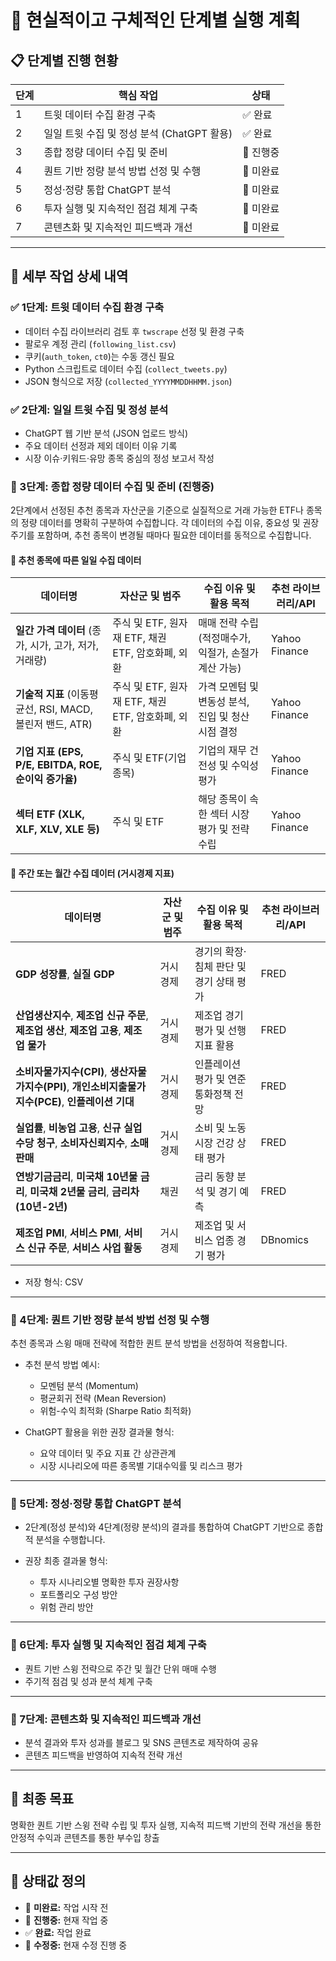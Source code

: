# 📌 현실적이고 구체적인 단계별 실행 계획

## 📋 단계별 진행 현황

| 단계 | 핵심 작업                         | 상태     |
| -- | ----------------------------- | ------ |
| 1  | 트윗 데이터 수집 환경 구축               | ✅ 완료   |
| 2  | 일일 트윗 수집 및 정성 분석 (ChatGPT 활용) | ✅ 완료   |
| 3  | 종합 정량 데이터 수집 및 준비             | 🔶 진행중 |
| 4  | 퀀트 기반 정량 분석 방법 선정 및 수행        | 🔲 미완료 |
| 5  | 정성·정량 통합 ChatGPT 분석           | 🔲 미완료 |
| 6  | 투자 실행 및 지속적인 점검 체계 구축         | 🔲 미완료 |
| 7  | 콘텐츠화 및 지속적인 피드백과 개선           | 🔲 미완료 |

---

## 📖 세부 작업 상세 내역

### ✅ 1단계: 트윗 데이터 수집 환경 구축

* 데이터 수집 라이브러리 검토 후 `twscrape` 선정 및 환경 구축
* 팔로우 계정 관리 (`following_list.csv`)
* 쿠키(`auth_token`, `ct0`)는 수동 갱신 필요
* Python 스크립트로 데이터 수집 (`collect_tweets.py`)
* JSON 형식으로 저장 (`collected_YYYYMMDDHHMM.json`)

### ✅ 2단계: 일일 트윗 수집 및 정성 분석

* ChatGPT 웹 기반 분석 (JSON 업로드 방식)
* 주요 데이터 선정과 제외 데이터 이유 기록
* 시장 이슈·키워드·유망 종목 중심의 정성 보고서 작성

### 🔶 3단계: 종합 정량 데이터 수집 및 준비 (진행중)

2단계에서 선정된 추천 종목과 자산군을 기준으로 실질적으로 거래 가능한 ETF나 종목의 정량 데이터를 명확히 구분하여 수집합니다. 각 데이터의 수집 이유, 중요성 및 권장 주기를 포함하며, 추천 종목이 변경될 때마다 필요한 데이터를 동적으로 수집합니다.

#### 🔹 추천 종목에 따른 일일 수집 데이터

| 데이터명                                       | 자산군 및 범주                            | 수집 이유 및 활용 목적                   | 추천 라이브러리/API  |
| ------------------------------------------ | ----------------------------------- | ------------------------------- | ------------- |
| **일간 가격 데이터** (종가, 시가, 고가, 저가, 거래량)        | 주식 및 ETF, 원자재 ETF, 채권 ETF, 암호화폐, 외환 | 매매 전략 수립(적정매수가, 익절가, 손절가 계산 가능) | Yahoo Finance |
| **기술적 지표** (이동평균선, RSI, MACD, 볼린저 밴드, ATR) | 주식 및 ETF, 원자재 ETF, 채권 ETF, 암호화폐, 외환 | 가격 모멘텀 및 변동성 분석, 진입 및 청산 시점 결정  | Yahoo Finance |
| **기업 지표 (EPS, P/E, EBITDA, ROE, 순이익 증가율)** | 주식 및 ETF(기업 종목)                     | 기업의 재무 건전성 및 수익성 평가             | Yahoo Finance |
| **섹터 ETF (XLK, XLF, XLV, XLE 등)**          | 주식 및 ETF                            | 해당 종목이 속한 섹터 시장 평가 및 전략 수립      | Yahoo Finance |

#### 🔹 주간 또는 월간 수집 데이터 (거시경제 지표)

| 데이터명                                                                  | 자산군 및 범주 | 수집 이유 및 활용 목적           | 추천 라이브러리/API |
| --------------------------------------------------------------------- | -------- | ----------------------- | ------------ |
| **GDP 성장률**, **실질 GDP**                                               | 거시경제     | 경기의 확장·침체 판단 및 경기 상태 평가 | FRED         |
| **산업생산지수**, **제조업 신규 주문**, **제조업 생산**, **제조업 고용**, **제조업 물가**         | 거시경제     | 제조업 경기 평가 및 선행지표 활용     | FRED         |
| **소비자물가지수(CPI)**, **생산자물가지수(PPI)**, **개인소비지출물가지수(PCE)**, **인플레이션 기대** | 거시경제     | 인플레이션 평가 및 연준 통화정책 전망   | FRED         |
| **실업률**, **비농업 고용**, **신규 실업수당 청구**, **소비자신뢰지수**, **소매 판매**           | 거시경제     | 소비 및 노동시장 건강 상태 평가      | FRED         |
| **연방기금금리**, **미국채 10년물 금리**, **미국채 2년물 금리**, **금리차(10년-2년)**          | 채권       | 금리 동향 분석 및 경기 예측        | FRED         |
| **제조업 PMI**, **서비스 PMI**, **서비스 신규 주문**, **서비스 사업 활동**                | 거시경제     | 제조업 및 서비스 업종 경기 평가      | DBnomics     |

* 저장 형식: CSV

---

### 🔲 4단계: 퀀트 기반 정량 분석 방법 선정 및 수행

추천 종목과 스윙 매매 전략에 적합한 퀀트 분석 방법을 선정하여 적용합니다.

* 추천 분석 방법 예시:

  * 모멘텀 분석 (Momentum)
  * 평균회귀 전략 (Mean Reversion)
  * 위험-수익 최적화 (Sharpe Ratio 최적화)

* ChatGPT 활용을 위한 권장 결과물 형식:

  * 요약 데이터 및 주요 지표 간 상관관계
  * 시장 시나리오에 따른 종목별 기대수익률 및 리스크 평가

---

### 🔲 5단계: 정성·정량 통합 ChatGPT 분석

* 2단계(정성 분석)와 4단계(정량 분석)의 결과를 통합하여 ChatGPT 기반으로 종합적 분석을 수행합니다.
* 권장 최종 결과물 형식:

  * 투자 시나리오별 명확한 투자 권장사항
  * 포트폴리오 구성 방안
  * 위험 관리 방안

---

### 🔲 6단계: 투자 실행 및 지속적인 점검 체계 구축

* 퀀트 기반 스윙 전략으로 주간 및 월간 단위 매매 수행
* 주기적 점검 및 성과 분석 체계 구축

---

### 🔲 7단계: 콘텐츠화 및 지속적인 피드백과 개선

* 분석 결과와 투자 성과를 블로그 및 SNS 콘텐츠로 제작하여 공유
* 콘텐츠 피드백을 반영하여 지속적 전략 개선

---

## 🎯 최종 목표

명확한 퀀트 기반 스윙 전략 수립 및 투자 실행, 지속적 피드백 기반의 전략 개선을 통한 안정적 수익과 콘텐츠를 통한 부수입 창출

---

## 📌 상태값 정의

* 🔲 **미완료:** 작업 시작 전
* 🔶 **진행중:** 현재 작업 중
* ✅ **완료:** 작업 완료
* 🔵 **수정중:** 현재 수정 진행 중
